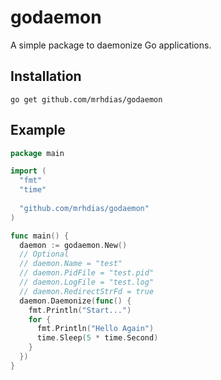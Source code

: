 # godaemon
A simple package to daemonize Go applications.

## Installation

	go get github.com/mrhdias/godaemon

## Example
```go
package main

import (
  "fmt"
  "time"
 
  "github.com/mrhdias/godaemon"
)

func main() {
  daemon := godaemon.New()
  // Optional
  // daemon.Name = "test"
  // daemon.PidFile = "test.pid"
  // daemon.LogFile = "test.log"
  // daemon.RedirectStrFd = true
  daemon.Daemonize(func() {
    fmt.Println("Start...")
    for {
      fmt.Println("Hello Again")
      time.Sleep(5 * time.Second)
    }
  })
}
```
